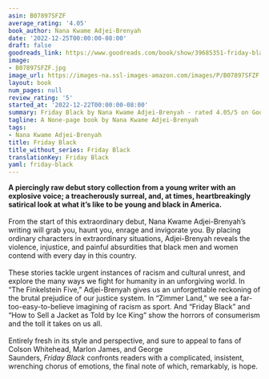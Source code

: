 ```yaml
---
asin: B07897SFZF
average_rating: '4.05'
book_author: Nana Kwame Adjei-Brenyah
date: '2022-12-25T00:00:00-08:00'
draft: false
goodreads_link: https://www.goodreads.com/book/show/39685351-friday-black
image:
- B07897SFZF.jpg
image_url: https://images-na.ssl-images-amazon.com/images/P/B07897SFZF.01._SCLZZZZZZZ.jpg
layout: book
num_pages: null
review_rating: '5'
started_at: '2022-12-22T00:00:00-08:00'
summary: Friday Black by Nana Kwame Adjei-Brenyah - rated 4.05/5 on Goodreads
tagline: A None-page book by Nana Kwame Adjei-Brenyah
tags:
- Nana Kwame Adjei-Brenyah
title: Friday Black
title_without_series: Friday Black
translationKey: Friday Black
yaml: friday-black
---
```


<b>A piercingly raw debut story collection from a young writer with an explosive voice; a treacherously surreal, and, at times, heartbreakingly satirical look at what it’s like to be young and black in America.</b><br /><br /> From the start of this extraordinary debut, Nana Kwame Adjei-Brenyah’s writing will grab you, haunt you, enrage and invigorate you. By placing ordinary characters in extraordinary situations, Adjei-Brenyah reveals the violence, injustice, and painful absurdities that black men and women contend with every day in this country.<br /><br /> These stories tackle urgent instances of racism and cultural unrest, and explore the many ways we fight for humanity in an unforgiving world. In “The Finkelstein Five,” Adjei-Brenyah gives us an unforgettable reckoning of the brutal prejudice of our justice system. In “Zimmer Land,” we see a far-too-easy-to-believe imagining of racism as sport. And “Friday Black” and “How to Sell a Jacket as Told by Ice King” show the horrors of consumerism and the toll it takes on us all.<br /><br /> Entirely fresh in its style and perspective, and sure to appeal to fans of Colson Whitehead, Marlon James, and George Saunders, <i>Friday Black</i> confronts readers with a complicated, insistent, wrenching chorus of emotions, the final note of which, remarkably, is hope.